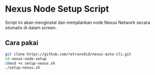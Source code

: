 # Nexus Node Setup Script

Script ini akan menginstal dan menjalankan node Nexus Network secara otomatis di dalam screen.

## Cara pakai

```bash
git clone https://github.com/retrunv0id/nexus-auto-cli.git
cd nexus-node-setup
chmod +x setup-nexus.sh
./setup-nexus.sh

